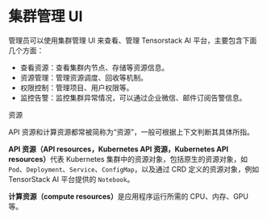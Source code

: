 # 集群管理 UI

管理员可以使用集群管理 UI 来查看、管理 Tensorstack AI 平台，主要包含下面几个方面：
* 查看资源：查看集群内节点、存储等资源信息。
* 资源管理：管理资源调度、回收等机制。
* 权限控制：管理项目、用户权限等。
* 监控告警：监控集群异常情况，可以通过企业微信、邮件订阅告警信息。

<aside class="note info">
<div class="title">资源</div>

API 资源和计算资源都常被简称为“资源”，一般可根据上下文判断其具体所指。

<strong>API 资源（API resources，Kubernetes API 资源，Kubernetes API resources）</strong>代表 Kubernetes 集群中的资源对象，包括原生的资源对象，如 `Pod`、`Deployment`、`Service`、`ConfigMap`，以及通过 CRD 定义的资源对象，例如 TensorStack AI 平台提供的 `Notebook`。

<strong>计算资源（compute resources）</strong>是应用程序运行所需的 CPU、内存、GPU 等。

</aside>